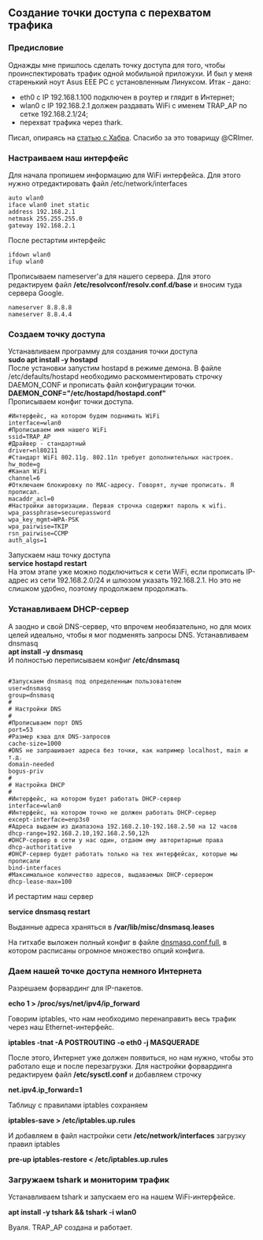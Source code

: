 ## Создание точки доступа с перехватом трафика

### Предисловие
Однажды мне пришлось сделать точку доступа для того, чтобы проинспектировать трафик одной мобильной приложухи. И был у меня старенький ноут Asus EEE PC c установленным Линуксом.
Итак - дано:
* eth0 c IP 192.168.1.100 подключен в роутер и глядит в Интернет;
* wlan0 с IP 192.168.2.1 должен раздавать WiFi с именем TRAP_AP по сетке 192.168.2.1/24;
* перехват трафика черeз thark.  
 
Писал, опираясь на [статью с Хабра](https://habr.com/ru/post/188274/). Спасибо за это товарищу @CRImer.
### Настраиваем наш интерфейс
Для начала пропишем информацию для WiFi интерфейса. Для этого нужно отредактировать файл /etc/network/interfaces
```
auto wlan0
iface wlan0 inet static
address 192.168.2.1
netmask 255.255.255.0
gateway 192.168.2.1
```
После рестартим интерфейс
```
ifdown wlan0
ifup wlan0
```
Прописываем nameserver'а для нашего сервера. Для этого редактируем файл **/etc/resolvconf/resolv.conf.d/base** и вносим туда сервера Google.
```
nameserver 8.8.8.8
nameserver 8.8.4.4
```
### Создаем точку доступа
Устанавливаем программу для создания точки доступа  
**sudo apt install -y hostapd**  
После установки запустим hostapd в режиме демона. В файле /etc/defaults/hostapd необходимо раскомментировать строчку DAEMON_CONF и прописать файл конфигурации точки.  
**DAEMON_CONF="/etc/hostapd/hostapd.conf"**  
Прописываем конфиг точки доступа.  
```
#Интерфейс, на котором будем поднимать WiFi
interface=wlan0
#Прописываем имя нашего WiFi
ssid=TRAP_AP
#Драйвер - стандартный
driver=nl80211
#Стандарт WiFi 802.11g. 802.11n требует дополнительных настроек.
hw_mode=g
#Канал WiFi
channel=6
#Отключаем блокировку по MAC-адресу. Говорят, лучше прописать. Я прописал.
macaddr_acl=0
#Настройки авторизации. Первая строчка содержит пароль к wifi.
wpa_passphrase=securepassword
wpa_key_mgmt=WPA-PSK
wpa_pairwise=TKIP
rsn_pairwise=CCMP
auth_algs=1
```
Запускаем наш точку доступа  
**service hostapd restart**  
На этом этапе уже можно подключиться к сети WiFi, если прописать IP-адрес из сети 192.168.2.0/24 и шлюзом указать 192.168.2.1. Но это не слишком удобно, поэтому продолжаем продолжать.
### Устанавливаем DHCP-сервер
А заодно и свой DNS-сервер, что впрочем необязательно, но для моих целей идеально, чтобы я мог подменять запросы DNS. Устанавливаем dnsmasq  
**apt install -y dnsmasq**  
И полностью переписываем конфиг **/etc/dnsmasq**  
```

#Запускаем dnsmasq под определенным пользователем
user=dnsmasq
group=dnsmasq
#
# Настройки DNS
#
#Прописываем порт DNS
port=53
#Размер кэша для DNS-запросов
cache-size=1000
#DNS не запрашивает адреса без точки, как например localhost, main и т.д.
domain-needed
bogus-priv
#
# Настройка DHCP
#
#Интерфейс, на котором будет работать DHCP-сервер
interface=wlan0
#Интерфейс, на котором точно не должен работать DHCP-сервер
except-interface=enp3s0 
#Адреса выдаем из диапазона 192.168.2.10-192.168.2.50 на 12 часов
dhcp-range=192.168.2.10,192.168.2.50,12h
#DHCP-сервер в сети у нас один, отдаем ему авторитарные права
dhcp-authoritative
#DHCP-сервер будет работать только на тех интерфейсах, которые мы прописали
bind-interfaces
#Максимальное количество адресов, выдаваемых DHCP-сервером
dhcp-lease-max=100 
```
И рестартим наш сервер

**service dnsmasq restart**

Выданные адреса храняться в **/var/lib/misc/dnsmasq.leases**

На гитхабе выложен полный конфиг в файле [dnsmasq.conf.full](dnsmasq.conf.full), в котором расписаны огромное множество опций конфига.
### Даем нашей точке доступа немного Интернета
Разрешаем форвардинг для IP-пакетов. 

**echo 1 > /proc/sys/net/ipv4/ip_forward**

Говорим iptables, что нам необходимо перенаправить весь трафик через наш Ethernet-интерфейс.

**iptables -tnat -A POSTROUTING -o eth0 -j MASQUERADE**

После этого, Интернет уже должен появиться, но нам нужно, чтобы это работало еще и после перезагрузки.
Для настройки форвардинга редактируем файл **/etc/sysctl.conf** и добавляем строчку

**net.ipv4.ip_forward=1**

Таблицу с правилами iptables сохраняем

**iptables-save > /etc/iptables.up.rules**

И добавляем в файл настройки сети **/etc/network/interfaces** загрузку правил iptables

**pre-up iptables-restore < /etc/iptables.up.rules**

### Загружаем tshark и мониторим трафик

Устанавливаем tshark и запускаем его на нашем WiFi-интерфейсе.

**apt install -y tshark && tshark -i wlan0**


Вуаля. ТRAP_AP создана и работает.



